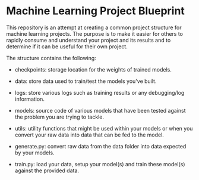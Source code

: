 # Machine Learning Project Blueprint

This repository is an attempt at creating a common project structure for machine learning projects. The purpose is to make it easier for others to rapidly consume and understand your project and its results and to determine if it can be useful for their own project.



The structure contains the following:

* checkpoints: storage location for the weights of trained models.


* data: store data used to train/test the models you've built.
* logs: store various logs such as training results or any debugging/log information.
* models: source code of various models that have been tested against the problem you are trying to tackle.
* utils: utility functions that might be used within your models or when you convert your raw data into data that can be fed to the model.
* generate.py: convert raw data from the data folder into data expected by your models.
* train.py: load your data, setup your model(s) and train these model(s) against the provided data.

